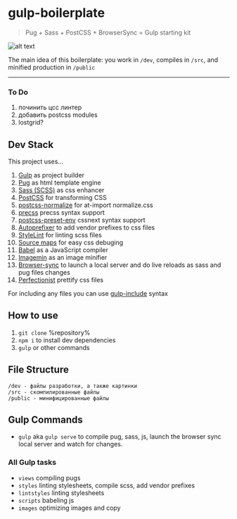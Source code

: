 # gulp-boilerplate
> Pug + Sass + PostCSS + BrowserSync = Gulp starting kit

![alt text](https://img.shields.io/badge/status-in--development-orange.svg?longCache=true&style=for-the-badge "in development")

The main idea of this boilerplate:
you work in `/dev`, compiles in `/src`, and minified production in `/public`

---

### To Do
1. починить цсс линтер
1. добавить postcss modules
1. lostgrid?

## Dev Stack
This project uses…
1. [Gulp](https://gulpjs.com/) as project builder
1. [Pug](https://pugjs.org/) as html template engine
1. [Sass (SCSS)](https://sass-lang.com/) as css enhancer
1. [PostCSS](https://postcss.org/) for transforming CSS
1. [postcss-normalize](https://github.com/csstools/postcss-normalize) for at-import normalize.css
1. [precss](https://github.com/jonathantneal/precss) precss syntax support
1. [postcss-preset-env](https://preset-env.cssdb.org/) cssnext syntax support
1. [Autoprefixer](https://github.com/sindresorhus/gulp-autoprefixer) to add vendor prefixes to css files
1. [StyleLint](https://stylelint.io/) for linting scss files
1. [Source maps](https://github.com/gulp-sourcemaps/gulp-sourcemaps) for easy css debuging
1. [Babel](https://babeljs.io/) as a JavaScript compiler
1. [Imagemin](https://github.com/imagemin/imagemin) as an image minifier
1. [Browser-sync](https://github.com/browsersync/browser-sync) to launch a local server and do live reloads as sass and pug files changes
1. [Perfectionist]() prettify css files

For including any files you can use [gulp-include](https://github.com/wiledal/gulp-include) syntax

## How to use
1. `git clone` %repository%
2. `npm i` to install dev dependencies
3. `gulp` or other commands


## File Structure
```
/dev - файлы разработки, а также картинки
/src - скомпилированные файлы
/public - минифицированные файлы
```

## Gulp Commands 
- `gulp` aka `gulp serve` to compile pug, sass, js, launch the browser sync local server and watch for changes.

### All Gulp tasks
- `views` compiling pugs
- `styles` linting stylesheets, compile scss, add vendor prefixes
- `lintstyles` linting stylesheets
- `scripts` babeling js
- `images` optimizing images and copy
